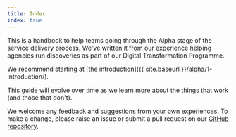 ```yaml
---
title: Index
index: true
---
```


This is a handbook to help teams going through the Alpha stage of the service delivery process. We've written it from our experience helping agencies run discoveries as part of our Digital Transformation Programme.

We recommend starting at [the introduction]({{ site.baseurl }}/alpha/1-introduction/).

This guide will evolve over time as we learn more about the things that work (and those that don't).

We welcome any feedback and suggestions from your own experiences. To make a change, please raise an issue or submit a pull request on our [GitHub repository](https://github.com/ausdto/service-handbook).
